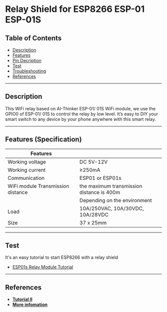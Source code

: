# Relay Shield for ESP8266 ESP-01 ESP-01S

## Table of Contents

-   [Description](#description)
-   [Features](#features)
-   [Pin Decription](#pin-description)
-   [Test](#test)
-   [Troubleshooting](#troubleshooting)
-   [References](#references)

---

## Description

This WiFi relay based on AI-Thinker ESP-01/ 01S WiFi module, we use the GPIO0 of ESP-01/ 01S to control the relay by low level. It’s easy to DIY your smart switch to any device by your phone anywhere with this smart relay.

---

## Features (Specification)

| Features                          |                                           |
| --------------------------------- | ----------------------------------------- |
| Working voltage                   | DC 5V-12V                                 |
| Working current                   | ≥250mA                                    |
| Communication                     | ESP01 or ESP01s                           |
| WiFi module Transmission distance | the maximum transmission distance is 400m |
|                                   | Depending on the environment              |
| Load                              | 10A/250VAC, 10A/30VDC, 10A/28VDC          |
| Size                              | 37 x 25mm                                 |

---

## Test

It's an easy tutorial to start ESP8266 with a relay shield

-   [ESP01s Relay Module Tutorial](https://www.instructables.com/ESP0101S-RELAY-MODULE-TUTORIAL)

---

## References

-   **[Tutorial II](https://youtu.be/L6HiulJPzgE)**
-   **[More infomation](https://bit.ly/3vBvW1S)**
